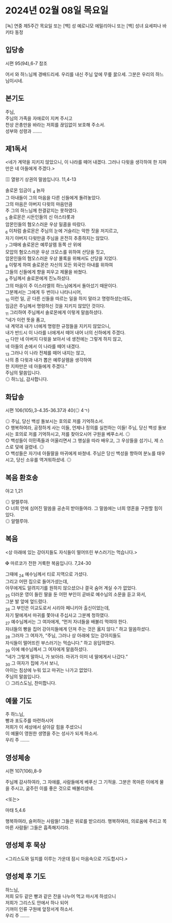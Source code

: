 # 2024년 02월 08일 목요일

[녹] 연중 제5주간 목요일 또는 [백] 성 예로니모 에밀리아니 또는 [백] 성녀 요세피나 바키타 동정  


## 입당송

시편 95(94),6-7 참조

어서 와 하느님께 경배드리세. 우리를 내신 주님 앞에 무릎 꿇으세. 그분은 우리의 하느님이시네.  
  
## 본기도

주님,  
주님의 가족을 자애로이 지켜 주시고  
천상 은총만을 바라는 저희를 끊임없이 보호해 주소서.  
성부와 성령과 …….  
  
## 제1독서

<네가 계약을 지키지 않았으니, 이 나라를 떼어 내겠다. 그러나 다윗을 생각하여 한 지파만은 네 아들에게 주겠다.>

▥ 열왕기 상권의 말씀입니다. 11,4-13

솔로몬 임금이 <sub>4</sub> 늙자  
그 아내들이 그의 마음을 다른 신들에게 돌려놓았다.  
그의 마음은 아버지 다윗의 마음만큼  
주 그의 하느님께 한결같지는 못하였다.  
<sub>5</sub> 솔로몬은 시돈인들의 신 아스타롯과  
암몬인들의 혐오스러운 우상 밀콤을 따랐다.  
<sub>6</sub> 이처럼 솔로몬은 주님의 눈에 거슬리는 악한 짓을 저지르고,  
자기 아버지 다윗만큼 주님을 온전히 추종하지는 않았다.  
<sub>7</sub> 그때에 솔로몬은 예루살렘 동쪽 산 위에  
모압의 혐오스러운 우상 크모스를 위하여 산당을 짓고,  
암몬인들의 혐오스러운 우상 몰록을 위해서도 산당을 지었다.  
<sub>8</sub> 이렇게 하여 솔로몬은 자신의 모든 외국인 아내를 위하여  
그들의 신들에게 향을 피우고 제물을 바쳤다.  
<sub>9</sub> 주님께서 솔로몬에게 진노하셨다.  
그의 마음이 주 이스라엘의 하느님에게서 돌아섰기 때문이다.  
그분께서는 그에게 두 번이나 나타나시어,  
<sub>10</sub> 이런 일, 곧 다른 신들을 따르는 일을 하지 말라고 명령하셨는데도,  
임금은 주님께서 명령하신 것을 지키지 않았던 것이다.  
<sub>11</sub> 그리하여 주님께서 솔로몬에게 이렇게 말씀하셨다.  
“네가 이런 뜻을 품고,  
내 계약과 내가 너에게 명령한 규정들을 지키지 않았으니,  
내가 반드시 이 나라를 너에게서 떼어 내어 너의 신하에게 주겠다.  
<sub>12</sub> 다만 네 아버지 다윗을 보아서 네 생전에는 그렇게 하지 않고,  
네 아들의 손에서 이 나라를 떼어 내겠다.  
<sub>13</sub> 그러나 이 나라 전체를 떼어 내지는 않고,  
나의 종 다윗과 내가 뽑은 예루살렘을 생각하여  
한 지파만은 네 아들에게 주겠다.”  
주님의 말씀입니다.  
◎ 하느님, 감사합니다.  
  
## 화답송

시편 106(105),3-4.35-36.37과 40(◎ 4ㄱ)

◎ 주님, 당신 백성 돌보시는 호의로 저를 기억하소서.  
○ 행복하여라, 공정하게 사는 이들, 언제나 정의를 실천하는 이들! 주님, 당신 백성 돌보시는 호의로 저를 기억하시고, 저를 찾아오시어 구원을 베푸소서. ◎  
○ 백성들이 이민족들과 어울리면서 그 행실을 따라 배우고, 그 우상들을 섬기니, 제 스스로 덫에 걸렸네. ◎  
○ 백성들은 자기네 아들딸을 마귀에게 바쳤네. 주님은 당신 백성을 향하여 분노를 태우시고, 당신 소유를 역겨워하셨네. ◎  
  
## 복음 환호송

야고 1,21

◎ 알렐루야.  
○ 너희 안에 심어진 말씀을 공손히 받아들여라. 그 말씀에는 너희 영혼을 구원할 힘이 있다.  
◎ 알렐루야.  
  
## 복음

<상 아래에 있는 강아지들도 자식들이 떨어뜨린 부스러기는 먹습니다.>

✠ 마르코가 전한 거룩한 복음입니다. 7,24-30

그때에 <sub>24</sub> 예수님께서 티로 지역으로 가셨다.  
그리고 어떤 집으로 들어가셨는데,  
아무에게도 알려지기를 원하지 않으셨으나 결국 숨어 계실 수가 없었다.  
<sub>25</sub> 더러운 영이 들린 딸을 둔 어떤 부인이 곧바로 예수님의 소문을 듣고 와서,  
그분 발 앞에 엎드렸다.  
<sub>26</sub> 그 부인은 이교도로서 시리아 페니키아 출신이었는데,  
자기 딸에게서 마귀를 쫓아내 주십사고 그분께 청하였다.  
<sub>27</sub> 예수님께서는 그 여자에게, “먼저 자녀들을 배불리 먹여야 한다.  
자녀들의 빵을 집어 강아지들에게 던져 주는 것은 옳지 않다.” 하고 말씀하셨다.  
<sub>28</sub> 그러자 그 여자가, “주님, 그러나 상 아래에 있는 강아지들도  
자식들이 떨어뜨린 부스러기는 먹습니다.” 하고 응답하였다.  
<sub>29</sub> 이에 예수님께서 그 여자에게 말씀하셨다.  
“네가 그렇게 말하니, 가 보아라. 마귀가 이미 네 딸에게서 나갔다.”  
<sub>30</sub> 그 여자가 집에 가서 보니,  
아이는 침상에 누워 있고 마귀는 나가고 없었다.  
주님의 말씀입니다.  
◎ 그리스도님, 찬미합니다.  
  
## 예물 기도

주 하느님,  
빵과 포도주를 마련하시어  
저희가 이 세상에서 살아갈 힘을 주셨으니  
이 예물이 영원한 생명을 주는 성사가 되게 하소서.  
우리 주 …….  
  
## 영성체송

시편 107(106),8-9

주님께 감사하여라, 그 자애를, 사람들에게 베푸신 그 기적을. 그분은 목마른 이에게 물을 주시고, 굶주린 이를 좋은 것으로 배불리셨네.  
  
<또는>  
  
마태 5,4.6  
  
행복하여라, 슬퍼하는 사람들! 그들은 위로를 받으리라. 행복하여라, 의로움에 주리고 목마른 사람들! 그들은 흡족해지리라.  
## 영성체 후 묵상

<그리스도와 일치를 이루는 가운데 잠시 마음속으로 기도합시다.>  
## 영성체 후 기도

하느님,  
저희 모두 같은 빵과 같은 잔을 나누어 먹고 마시게 하셨으니  
저희가 그리스도 안에서 하나 되어  
기꺼이 인류 구원에 앞장서게 하소서.  
우리 주 …….